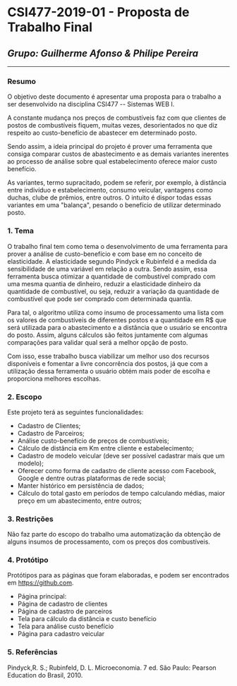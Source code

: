 # **CSI477-2019-01 - Proposta de Trabalho Final**
## *Grupo: Guilherme Afonso & Philipe Pereira*

--------------

<!-- Descrever um resumo sobre o trabalho. -->

### Resumo
O objetivo deste documento é apresentar uma proposta para o trabalho a ser desenvolvido na disciplina CSI477 -- Sistemas WEB I.

A constante mudança nos preços de combustíveis faz com que clientes de postos de combustíveis fiquem, muitas vezes, desorientados no que diz respeito ao custo-benefício de abastecer em determinado posto.

Sendo assim, a ideia principal do projeto é prover uma ferramenta que consiga comparar custos de abastecimento e as demais variantes inerentes ao processo de análise sobre qual estabelecimento oferece maior custo benefício.

As variantes, termo supracitado, podem se referir, por exemplo, à distância entre indivíduo e estabelecimento, consumo veicular, vantagens como duchas, clube de prêmios, entre outros. O intuito é dispor todas essas variantes em uma "balança", pesando o benefício de utilizar determinado posto.

<!-- Apresentar o tema. -->
### 1. Tema

O trabalho final tem como tema o desenvolvimento de uma ferramenta para prover a análise de custo-benefício e com base em no conceito de elasticidade.
A elasticidade segundo Pindyck e Rubinfeld é a medida da sensibilidade de uma variável em relação a outra.
Sendo assim, essa ferramenta busca otimizar a quantidade de combustível comprado com uma mesma quantia de dinheiro, reduzir a elasticidade dinheiro da quantidade de combustível, ou seja, reduzir a variação da quantidade de combustível que pode ser comprado com determinada quantia.

Para tal, o algoritmo utiliza como insumo de processamento uma lista com os valores de combustíveis de diferentes postos e a quantidade em R$ que será utilizada para o abastecimento e a distância que o usuário se encontra do posto. Assim, alguns cálculos são feitos juntamente com algumas comparações para validar qual será a melhor opção de posto.

Com isso, esse trabalho busca viabilizar um melhor uso dos recursos disponíveis e fomentar a livre concorrência dos postos, já que com a utilização dessa ferramenta o usuário obtém mais poder de escolha e proporciona melhores escolhas.


<!-- Descrever e limitar o escopo da aplicação. -->
### 2. Escopo

Este projeto terá as seguintes funcionalidades:

* Cadastro de Clientes;
* Cadastro de Parceiros;
* Análise custo-benefício de preços de combustíveis;
* Cálculo de distância em Km entre cliente e estabelecimento;
* Cadastro de modelo veicular (deve ser possível cadastrar mais que um modelo);
* Oferecer como forma de cadastro de cliente acesso com Facebook, Google e dentre outras plataformas de rede social;
* Manter histórico em persistência de dados;
* Cálculo do total gasto em períodos de tempo calculando médias, maior preço em um abastecimento, entre outros;


<!-- Apresentar restrições de funcionalidades e de escopo. -->
### 3. Restrições

Não faz parte do escopo do trabalho uma automatização da obtenção de alguns insumos de processamento, com os preços dos combustíveis.

<!-- Construir alguns protótipos para a aplicação, disponibilizá-los no Github e descrever o que foi considerado. //-->
### 4. Protótipo
Protótipos para as páginas que foram elaboradas, e podem ser encontrados em https://github.com.

* Página principal:
* Página de cadastro de clientes
* Página de cadastro de parceiros
* Tela para cálculo da distância e custo benefício
* Tela para análise custo benefício<!-- Esse Protótipo é necessário ??? -->
* Página para cadastro veicular



### 5. Referências
Pindyck,R. S.; Rubinfeld, D. L. Microeconomia. 7 ed. São Paulo: Pearson Education do Brasil, 2010.
